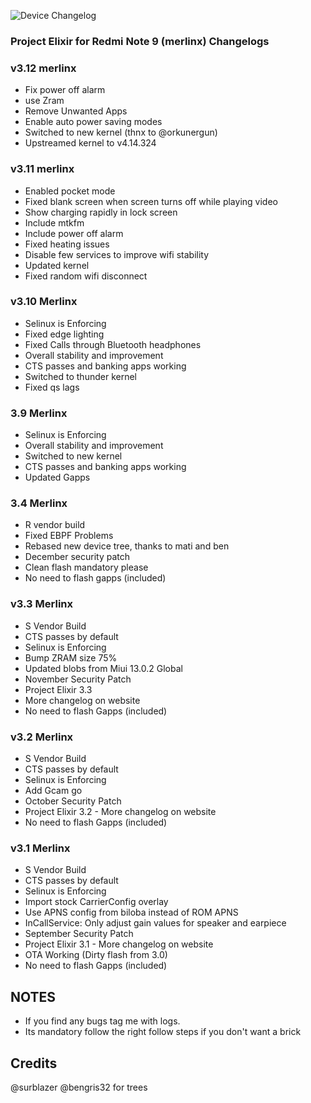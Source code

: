 ![Device Changelog](https://i.imgur.com/C0Wcdr5.png)
### Project Elixir for Redmi Note 9 (merlinx) Changelogs

### v3.12 merlinx

- Fix power off alarm
- use Zram
- Remove Unwanted Apps
- Enable auto power saving modes
- Switched to new kernel (thnx to @orkunergun)
- Upstreamed kernel to v4.14.324


### v3.11 merlinx

- Enabled pocket mode 
- Fixed blank screen when screen turns off while playing video
- Show charging rapidly in lock screen 
- Include mtkfm
- Include power off alarm 
- Fixed heating issues
- Disable few services to improve wifi stability
- Updated kernel
- Fixed random wifi disconnect

  
### v3.10 Merlinx

- Selinux is Enforcing
- Fixed edge lighting
- Fixed Calls through Bluetooth     headphones
- Overall stability and improvement
- CTS passes and banking apps working
- Switched to thunder kernel
- Fixed qs lags


### 3.9 Merlinx

- Selinux is Enforcing
- Overall stability and improvement
- Switched to new kernel 
- CTS passes and banking apps working
- Updated Gapps 


### 3.4 Merlinx

- R vendor build
- Fixed EBPF Problems
- Rebased new device tree, thanks to mati and ben
- December security patch
- Clean flash mandatory please
- No need to flash gapps (included)

### v3.3 Merlinx

- S Vendor Build
- CTS passes by default
- Selinux is Enforcing
- Bump ZRAM size 75%
- Updated blobs from Miui 13.0.2 Global
- November Security Patch 
- Project Elixir 3.3 
- More changelog on website
- No need to flash Gapps (included)

### v3.2 Merlinx

- S Vendor Build
- CTS passes by default
- Selinux is Enforcing
- Add Gcam go 
- October Security Patch 
- Project Elixir 3.2 - More changelog on website
- No need to flash Gapps (included)

### v3.1 Merlinx
- S Vendor Build
- CTS passes by default
- Selinux is Enforcing
- Import stock CarrierConfig overlay 
- Use APNS config from biloba instead of ROM APNS 
- InCallService: Only adjust gain values for speaker and earpiece   
- September Security Patch 
- Project Elixir 3.1 - More changelog on website
- OTA Working (Dirty flash from 3.0)
- No need to flash Gapps (included)

## NOTES 
- If you find any bugs tag me with logs.
- Its mandatory follow the right follow steps if you don't want a brick

## Credits
 @surblazer @bengris32 for trees
